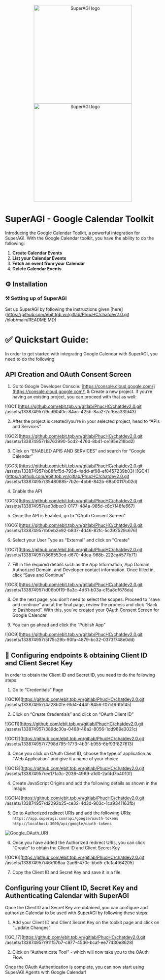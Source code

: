 <p align="center">
  <a href="https://superagi.com//#gh-light-mode-only">
    <img src="https://superagi.com/wp-content/uploads/2023/05/Logo-dark.svg" width="318px" alt="SuperAGI logo" />
  </a>
  <a href="https://superagi.com//#gh-dark-mode-only">
    <img src="https://superagi.com/wp-content/uploads/2023/05/Logo-light.svg" width="318px" alt="SuperAGI logo" />
  </a>
</p>

# SuperAGI - Google Calendar Toolkit

Introducing the Google Calendar Toolkit, a powerful integration for SuperAGI. With the Google Calendar toolkit, you have the ability to do the following:

1. **Create Calendar Events**
2. **List your Calendar Events**
3. **Fetch an event from your Calendar**
4. **Delete Calendar Events**

## ⚙️ Installation

### ⚒️ Setting up of SuperAGI

Set up SuperAGI by following the instructions given [here](https://github.com/ebit.tpb.vn/gitlab/PhucHC/chatdev2.0.git /blob/main/README.MD)

# ✅ Quickstart Guide:

In order to get started with integrating Google Calendar with SuperAGI, you need to do the following:

## API Creation and OAuth Consent Screen

1. Go to Google Developer Console:
[https://console.cloud.google.com/](https://console.cloud.google.com/) & Create a new project. If you’re having an existing project, you can proceed with that as well:

![GC1](https://github.com/ebit.tpb.vn/gitlab/PhucHC/chatdev2.0.git /assets/133874957/9cd9040c-84ac-425b-8aa2-2cf6ea33fd43)

2. After the project is created/you’re in your selected project, head to “APIs and Services”

![GC2](https://github.com/ebit.tpb.vn/gitlab/PhucHC/chatdev2.0.git /assets/133874957/18763990-5cd2-476d-8b41-ce195e218bd2)

3. Click on “ENABLED APIS AND SERVICES” and search for “Google Calendar”

![GC3](https://github.com/ebit.tpb.vn/gitlab/PhucHC/chatdev2.0.git /assets/133874957/b88fcf5d-793d-4add-af98-ef8457239b03)
![GC4](https://github.com/ebit.tpb.vn/gitlab/PhucHC/chatdev2.0.git /assets/133874957/35480885-7b2e-4bb6-842b-68a00117b02d)

4. Enable the API
   
![GC5](https://github.com/ebit.tpb.vn/gitlab/PhucHC/chatdev2.0.git /assets/133874957/ad0dbec0-0177-484a-985d-c8c7f48fe667)

5. Once the API is Enabled, go to “OAuth Consent Screen” 

![GC6](https://github.com/ebit.tpb.vn/gitlab/PhucHC/chatdev2.0.git /assets/133874957/b0eb2e92-b837-4d46-82fc-5c392529c676)

6. Select your User Type as “External” and click on "Create"

![GC7](https://github.com/ebit.tpb.vn/gitlab/PhucHC/chatdev2.0.git /assets/133874957/866553cd-d670-4dea-988b-222ca4577b71)

7. Fill in the required details such as the App Information, App Domain, Authorized Domain, and Developer contact information. Once filled in, click “Save and Continue” 

![GC8](https://github.com/ebit.tpb.vn/gitlab/PhucHC/chatdev2.0.git /assets/133874957/d06b0f19-8a3c-4d61-b03a-c15a8df678da)

8. On the next page, you don’t need to select the scopes. Proceed to “save and continue” and at the final page, review the process and click “Back to Dashboard”.  With this, you’ve created your OAuth Consent Screen for Google Calendar.
   
9. You can go ahead and click the “Publish App” 

![GC9](https://github.com/ebit.tpb.vn/gitlab/PhucHC/chatdev2.0.git /assets/133874957/5f75c29b-90fa-4879-bc32-0373f748e0dd)

## 🔧 Configuring endpoints & obtaining Client ID and Client Secret Key

In order to obtain the Client ID and Secret ID, you need to do the following steps: 

1. Go to “Credentials” Page

![GC10](https://github.com/ebit.tpb.vn/gitlab/PhucHC/chatdev2.0.git /assets/133874957/4a28b0fe-9fd4-444f-8456-f07cf9df5f45)

2. Click on “Create Credentials” and click on “OAuth Client ID”

![GC11](https://github.com/ebit.tpb.vn/gitlab/PhucHC/chatdev2.0.git /assets/133874957/389dc30a-0468-48a2-8056-1dd989e3021c)

![GC12](https://github.com/ebit.tpb.vn/gitlab/PhucHC/chatdev2.0.git /assets/133874957/7798d795-1773-4b3f-b955-6bf93f827613)

3. Once you click on OAuth Client ID, choose the type of application as “Web Application” and give it a name of your choice

![GC13](https://github.com/ebit.tpb.vn/gitlab/PhucHC/chatdev2.0.git /assets/133874957/ee171a3c-2036-4969-a1d0-2af4d7b4010f)

4. Create JavaScript Origins and add the following details as shown in the image: 

![GC14](https://github.com/ebit.tpb.vn/gitlab/PhucHC/chatdev2.0.git /assets/133874957/d2292b25-ce32-4d3d-903c-1ca9341163fb)

5. Go to Authorized redirect URIs and add the following URIs: 
`https://app.superagi.com/api/google/oauth-tokens`
`http://localhost:3000/api/google/oauth-tokens`

![Google_OAuth_URI](https://github.com/Phoenix2809/SuperAGI/assets/133874957/9f7bd411-7173-4550-9bfd-0f3cf95dad54)

6. Once you have added the Authorized redirect URIs, you can click “Create” to obtain the Client ID and Client Secret Key

![GC16](https://github.com/ebit.tpb.vn/gitlab/PhucHC/chatdev2.0.git /assets/133874957/46c106aa-2ad6-470c-bbd5-c1c1a4f64205)

7. Copy the Client ID and Secret Key and save it in a file. 

## Configuring your Client ID, Secret Key and Authenticating Calendar with SuperAGI

Once the ClientID and Secret Key are obtained, you can configure and authorize Calendar to be used with SuperAGI by following these steps: 

1. Add your Client ID and Client Secret Key on the toolkit page and click on “Update Changes”

![GC_17](https://github.com/ebit.tpb.vn/gitlab/PhucHC/chatdev2.0.git /assets/133874957/911f57b7-c977-45d6-bcaf-ee77430e8628)

2. Click on “Authenticate Tool” - which will now take you to the OAuth Flow. 

Once the OAuth Authentication is complete, you can now start using SuperAGI Agents with Google Calendar!
